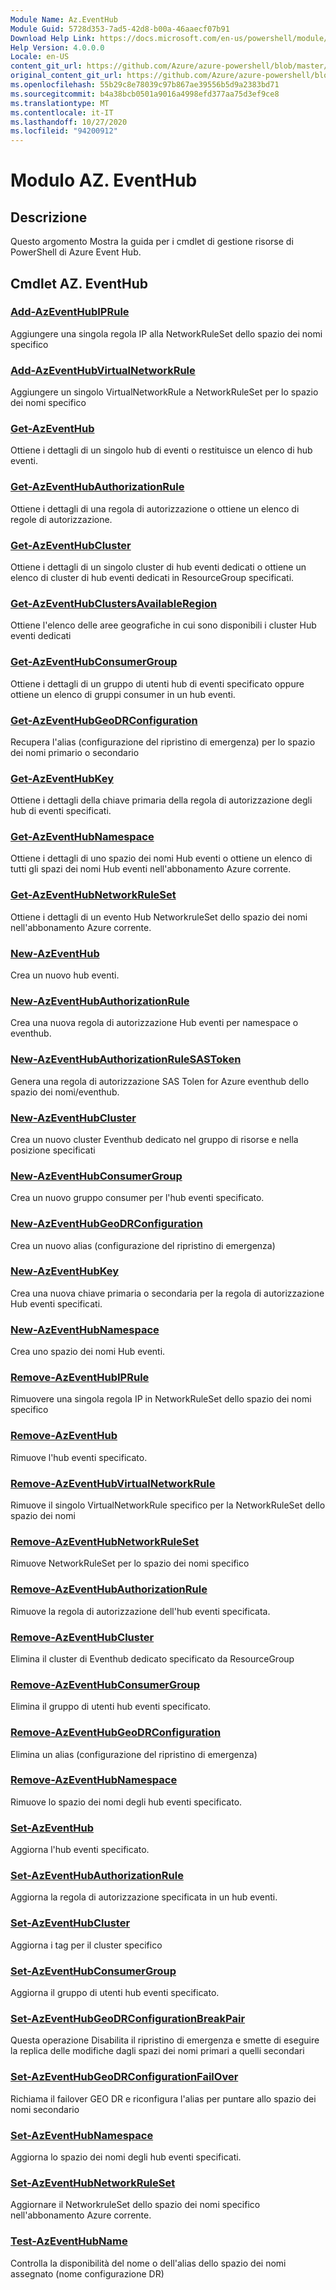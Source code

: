 ```yaml
---
Module Name: Az.EventHub
Module Guid: 5728d353-7ad5-42d8-b00a-46aaecf07b91
Download Help Link: https://docs.microsoft.com/en-us/powershell/module/az.eventhub
Help Version: 4.0.0.0
Locale: en-US
content_git_url: https://github.com/Azure/azure-powershell/blob/master/src/EventHub/EventHub/help/Az.EventHub.md
original_content_git_url: https://github.com/Azure/azure-powershell/blob/master/src/EventHub/EventHub/help/Az.EventHub.md
ms.openlocfilehash: 55b29c8e78039c97b867ae39556b5d9a2383bd71
ms.sourcegitcommit: b4a38bcb0501a9016a4998efd377aa75d3ef9ce8
ms.translationtype: MT
ms.contentlocale: it-IT
ms.lasthandoff: 10/27/2020
ms.locfileid: "94200912"
---
```

# Modulo AZ. EventHub
## Descrizione
Questo argomento Mostra la guida per i cmdlet di gestione risorse di PowerShell di Azure Event Hub.

## Cmdlet AZ. EventHub
### [Add-AzEventHubIPRule](Add-AzEventHubIPRule.md)
Aggiungere una singola regola IP alla NetworkRuleSet dello spazio dei nomi specifico

### [Add-AzEventHubVirtualNetworkRule](Add-AzEventHubVirtualNetworkRule.md)
Aggiungere un singolo VirtualNetworkRule a NetworkRuleSet per lo spazio dei nomi specifico

### [Get-AzEventHub](Get-AzEventHub.md)
Ottiene i dettagli di un singolo hub di eventi o restituisce un elenco di hub eventi.

### [Get-AzEventHubAuthorizationRule](Get-AzEventHubAuthorizationRule.md)
Ottiene i dettagli di una regola di autorizzazione o ottiene un elenco di regole di autorizzazione.

### [Get-AzEventHubCluster](Get-AzEventHubCluster.md)
Ottiene i dettagli di un singolo cluster di hub eventi dedicati o ottiene un elenco di cluster di hub eventi dedicati in ResourceGroup specificati.

### [Get-AzEventHubClustersAvailableRegion](Get-AzEventHubClustersAvailableRegion.md)
Ottiene l'elenco delle aree geografiche in cui sono disponibili i cluster Hub eventi dedicati

### [Get-AzEventHubConsumerGroup](Get-AzEventHubConsumerGroup.md)
Ottiene i dettagli di un gruppo di utenti hub di eventi specificato oppure ottiene un elenco di gruppi consumer in un hub eventi.

### [Get-AzEventHubGeoDRConfiguration](Get-AzEventHubGeoDRConfiguration.md)
Recupera l'alias (configurazione del ripristino di emergenza) per lo spazio dei nomi primario o secondario

### [Get-AzEventHubKey](Get-AzEventHubKey.md)
Ottiene i dettagli della chiave primaria della regola di autorizzazione degli hub di eventi specificati.

### [Get-AzEventHubNamespace](Get-AzEventHubNamespace.md)
Ottiene i dettagli di uno spazio dei nomi Hub eventi o ottiene un elenco di tutti gli spazi dei nomi Hub eventi nell'abbonamento Azure corrente.

### [Get-AzEventHubNetworkRuleSet](Get-AzEventHubNetworkRuleSet.md)
Ottiene i dettagli di un evento Hub NetworkruleSet dello spazio dei nomi nell'abbonamento Azure corrente.

### [New-AzEventHub](New-AzEventHub.md)
Crea un nuovo hub eventi.

### [New-AzEventHubAuthorizationRule](New-AzEventHubAuthorizationRule.md)
Crea una nuova regola di autorizzazione Hub eventi per namespace o eventhub.

### [New-AzEventHubAuthorizationRuleSASToken](New-AzEventHubAuthorizationRuleSASToken.md)
Genera una regola di autorizzazione SAS Tolen for Azure eventhub dello spazio dei nomi/eventhub.

### [New-AzEventHubCluster](New-AzEventHubCluster.md)
Crea un nuovo cluster Eventhub dedicato nel gruppo di risorse e nella posizione specificati

### [New-AzEventHubConsumerGroup](New-AzEventHubConsumerGroup.md)
Crea un nuovo gruppo consumer per l'hub eventi specificato.

### [New-AzEventHubGeoDRConfiguration](New-AzEventHubGeoDRConfiguration.md)
Crea un nuovo alias (configurazione del ripristino di emergenza)

### [New-AzEventHubKey](New-AzEventHubKey.md)
Crea una nuova chiave primaria o secondaria per la regola di autorizzazione Hub eventi specificati.

### [New-AzEventHubNamespace](New-AzEventHubNamespace.md)
Crea uno spazio dei nomi Hub eventi.

### [Remove-AzEventHubIPRule](Remove-AzEventHubIPRule.md)
Rimuovere una singola regola IP in NetworkRuleSet dello spazio dei nomi specifico

### [Remove-AzEventHub](Remove-AzEventHub.md)
Rimuove l'hub eventi specificato.

### [Remove-AzEventHubVirtualNetworkRule](Remove-AzEventHubVirtualNetworkRule.md)
Rimuove il singolo VirtualNetworkRule specifico per la NetworkRuleSet dello spazio dei nomi

### [Remove-AzEventHubNetworkRuleSet](Remove-AzEventHubNetworkRuleSet.md)
Rimuove NetworkRuleSet per lo spazio dei nomi specifico

### [Remove-AzEventHubAuthorizationRule](Remove-AzEventHubAuthorizationRule.md)
Rimuove la regola di autorizzazione dell'hub eventi specificata.

### [Remove-AzEventHubCluster](Remove-AzEventHubCluster.md)
Elimina il cluster di Eventhub dedicato specificato da ResourceGroup

### [Remove-AzEventHubConsumerGroup](Remove-AzEventHubConsumerGroup.md)
Elimina il gruppo di utenti hub eventi specificato.

### [Remove-AzEventHubGeoDRConfiguration](Remove-AzEventHubGeoDRConfiguration.md)
Elimina un alias (configurazione del ripristino di emergenza)

### [Remove-AzEventHubNamespace](Remove-AzEventHubNamespace.md)
Rimuove lo spazio dei nomi degli hub eventi specificato.

### [Set-AzEventHub](Set-AzEventHub.md)
Aggiorna l'hub eventi specificato.

### [Set-AzEventHubAuthorizationRule](Set-AzEventHubAuthorizationRule.md)
Aggiorna la regola di autorizzazione specificata in un hub eventi.

### [Set-AzEventHubCluster](Set-AzEventHubCluster.md)
Aggiorna i tag per il cluster specifico

### [Set-AzEventHubConsumerGroup](Set-AzEventHubConsumerGroup.md)
Aggiorna il gruppo di utenti hub eventi specificato.

### [Set-AzEventHubGeoDRConfigurationBreakPair](Set-AzEventHubGeoDRConfigurationBreakPair.md)
Questa operazione Disabilita il ripristino di emergenza e smette di eseguire la replica delle modifiche dagli spazi dei nomi primari a quelli secondari

### [Set-AzEventHubGeoDRConfigurationFailOver](Set-AzEventHubGeoDRConfigurationFailOver.md)
Richiama il failover GEO DR e riconfigura l'alias per puntare allo spazio dei nomi secondario

### [Set-AzEventHubNamespace](Set-AzEventHubNamespace.md)
Aggiorna lo spazio dei nomi degli hub eventi specificati.

### [Set-AzEventHubNetworkRuleSet](Set-AzEventHubNetworkRuleSet.md)
Aggiornare il NetworkruleSet dello spazio dei nomi specifico nell'abbonamento Azure corrente.

### [Test-AzEventHubName](Test-AzEventHubName.md)
Controlla la disponibilità del nome o dell'alias dello spazio dei nomi assegnato (nome configurazione DR)

